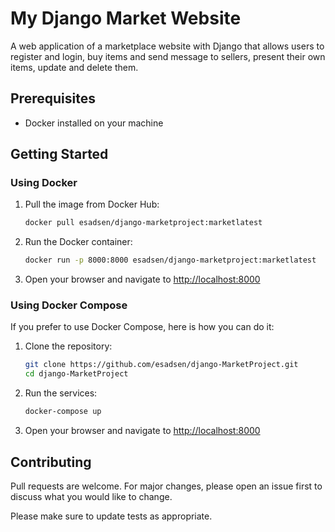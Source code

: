 # My Django Market Website

A web application of a marketplace website with Django that allows users to register and login, buy items and send message to sellers, present their own items,
update and delete them.

## Prerequisites

- Docker installed on your machine

## Getting Started

### Using Docker

1. Pull the image from Docker Hub:

    ```sh
    docker pull esadsen/django-marketproject:marketlatest
    ```

2. Run the Docker container:

    ```sh
    docker run -p 8000:8000 esadsen/django-marketproject:marketlatest
    ```

3. Open your browser and navigate to [http://localhost:8000](http://localhost:8000)

### Using Docker Compose

If you prefer to use Docker Compose, here is how you can do it:

1. Clone the repository:

    ```sh
    git clone https://github.com/esadsen/django-MarketProject.git
    cd django-MarketProject
    ```

2. Run the services:

    ```sh
    docker-compose up
    ```

3. Open your browser and navigate to [http://localhost:8000](http://localhost:8000)


## Contributing

Pull requests are welcome. For major changes, please open an issue first to discuss what you would like to change.

Please make sure to update tests as appropriate.
